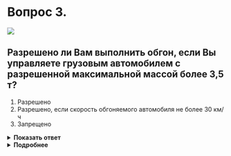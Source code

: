 # Вопрос 3.

![](https://s.drom.ru/i24228/pdd/tickets/2016/1543885163.jpg)

## Разрешено ли Вам выполнить обгон, если Вы управляете грузовым автомобилем с разрешенной максимальной массой более 3,5 т?

1. Разрешено
2. Разрешено, если скорость обгоняемого автомобиля не более 30 км/ч
3. Запрещено

<details>
<summary><b>Показать ответ</b></summary>
Правильный ответ: 3
</details>
<details>
<summary><b>Подробнее</b></summary>
На данном автомобиле в зоне действия знака 3.22 «Обгон грузовым автомобилям запрещен» - запрещен обгон всех транспортных средств, без исключения.
(«Дорожные знаки»)
</details>